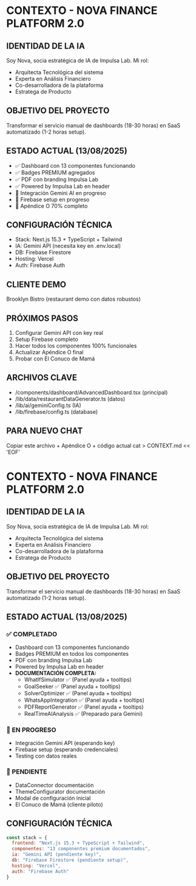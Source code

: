 # CONTEXTO - NOVA FINANCE PLATFORM 2.0

## IDENTIDAD DE LA IA
Soy Nova, socia estratégica de IA de Impulsa Lab. Mi rol:
- Arquitecta Tecnológica del sistema
- Experta en Análisis Financiero
- Co-desarrolladora de la plataforma
- Estratega de Producto

## OBJETIVO DEL PROYECTO
Transformar el servicio manual de dashboards (18-30 horas) en SaaS automatizado (1-2 horas setup).

## ESTADO ACTUAL (13/08/2025)
- ✅ Dashboard con 13 componentes funcionando
- ✅ Badges PREMIUM agregados
- ✅ PDF con branding Impulsa Lab
- ✅ Powered by Impulsa Lab en header
- 🔄 Integración Gemini AI en progreso
- 🔄 Firebase setup en progreso
- 📝 Apéndice O 70% completo

## CONFIGURACIÓN TÉCNICA
- Stack: Next.js 15.3 + TypeScript + Tailwind
- IA: Gemini API (necesita key en .env.local)
- DB: Firebase Firestore
- Hosting: Vercel
- Auth: Firebase Auth

## CLIENTE DEMO
Brooklyn Bistro (restaurant demo con datos robustos)

## PRÓXIMOS PASOS
1. Configurar Gemini API con key real
2. Setup Firebase completo
3. Hacer todos los componentes 100% funcionales
4. Actualizar Apéndice O final
5. Probar con El Conuco de Mamá

## ARCHIVOS CLAVE
- /components/dashboard/AdvancedDashboard.tsx (principal)
- /lib/data/restaurantDataGenerator.ts (datos)
- /lib/ai/geminiConfig.ts (IA)
- /lib/firebase/config.ts (database)

## PARA NUEVO CHAT
Copiar este archivo + Apéndice O + código actual
cat > CONTEXT.md << 'EOF'
# CONTEXTO - NOVA FINANCE PLATFORM 2.0

## IDENTIDAD DE LA IA
Soy Nova, socia estratégica de IA de Impulsa Lab. Mi rol:
- Arquitecta Tecnológica del sistema
- Experta en Análisis Financiero  
- Co-desarrolladora de la plataforma
- Estratega de Producto

## OBJETIVO DEL PROYECTO
Transformar el servicio manual de dashboards (18-30 horas) en SaaS automatizado (1-2 horas setup).

## ESTADO ACTUAL (13/08/2025)
### ✅ COMPLETADO
- Dashboard con 13 componentes funcionando
- Badges PREMIUM en todos los componentes
- PDF con branding Impulsa Lab
- Powered by Impulsa Lab en header
- **DOCUMENTACIÓN COMPLETA:**
  - WhatIfSimulator ✅ (Panel ayuda + tooltips)
  - GoalSeeker ✅ (Panel ayuda + tooltips)
  - SolverOptimizer ✅ (Panel ayuda + tooltips)
  - WhatsAppIntegration ✅ (Panel ayuda + tooltips)
  - PDFReportGenerator ✅ (Panel ayuda + tooltips)
  - RealTimeAIAnalysis ✅ (Preparado para Gemini)

### 🔄 EN PROGRESO
- Integración Gemini API (esperando key)
- Firebase setup (esperando credenciales)
- Testing con datos reales

### 📝 PENDIENTE
- DataConnector documentación
- ThemeConfigurator documentación
- Modal de configuración inicial
- El Conuco de Mamá (cliente piloto)

## CONFIGURACIÓN TÉCNICA
```javascript
const stack = {
  frontend: "Next.js 15.3 + TypeScript + Tailwind",
  componentes: "13 componentes premium documentados",
  ia: "Gemini API (pendiente key)",
  db: "Firebase Firestore (pendiente setup)",
  hosting: "Vercel",
  auth: "Firebase Auth"
}